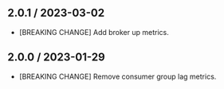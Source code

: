 ## 2.0.1 / 2023-03-02

* [BREAKING CHANGE] Add broker up metrics.

## 2.0.0 / 2023-01-29

* [BREAKING CHANGE] Remove consumer group lag metrics.
 